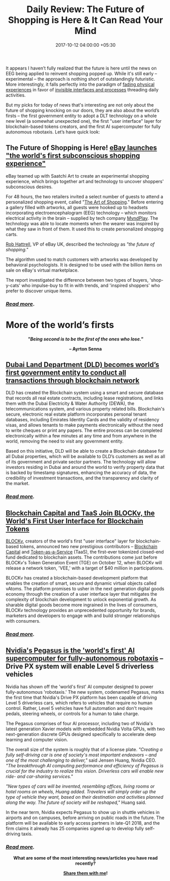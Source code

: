 ﻿---
title: 'Daily Review: The Future of Shopping is Here & It Can Read Your Mind'
date: 2017-10-12 04:00:00 +05:30
tags:
- Asia
- Europe
- insights
- US
Image: "/uploads/12927-7fe1dbed11ad161c41bc3777b343d752%20(1).jpg"
Person: Elena Mesropyan
category:
- Commerce
- Fintech
- Insights
Markets:
- Asia
- Europe
- insights
- US
type: post
status: publish
layout: post
---

<p>It appears I haven’t fully realized that the future is here until the news on EEG being applied to reinvent shopping popped up. While it's still early – experimental – the approach is nothing short of outstandingly futuristic. More interestingly, it falls perfectly into the paradigm of <a href="https://letstalkpayments.com/payments-a-fading-experience/">fading physical experiences</a> in favor of <a href="https://letstalkpayments.com/understand-future-of-financial-services-industry/">invisible interfaces and processes</a> threading daily activities. </p>
<p>But my picks for today of news that's interesting are not only about the future of shopping knocking on our doors, they are also about the world’s firsts – the first government entity to adopt a DLT technology on a whole new level (a somewhat unexpected one), the first "user interface" layer for blockchain-based tokens creators, and the first AI supercomputer for fully autonomous robotaxis. Let’s have quick look:</p>
<h2>The Future of Shopping is Here! <a href="https://www.dezeen.com/2017/10/10/ebay-launches-worlds-first-subconscious-shopping-experience/">eBay launches <b>"the world's first subconscious shopping experience"</b></a></h2>
<p>eBay teamed up with Saatchi Art to create an experimental shopping experience, which brings together art and technology to uncover shoppers' subconscious desires. </p>
<p>For 48 hours, the two retailers invited a select number of guests to attend a personalized shopping event, called "<a href="https://tamebay.com/2017/10/ebay-the-art-of-shopping-gives-retail-euphoria.html">The Art of Shopping</a>." Before entering a gallery filled with artworks, all guests were hooked up to headsets incorporating electroencephalogram (EEG) technology – which monitors electrical activity in the brain – supplied by tech company <a href="https://myndplay.com/">MyndPlay</a>. The technology was able to locate moments when the wearer was inspired by what they saw in front of them. It used this to create personalized shopping carts.</p>
<p><a href="https://www.linkedin.com/in/rob-hattrell-168227b4/">Rob Hattrell</a>, VP of eBay UK, described the technology as <i>"the future of shopping."</i></p>
<p>The algorithm used to match customers with artworks was developed by behavioral psychologists. It is designed to be used with the billion items on sale on eBay's virtual marketplace.</p>
<p>The report investigated the difference between two types of buyers, 'shop-y-cats' who impulse-buy to fit in with trends, and 'inspired shoppers' who prefer to discover unique items. </p>
<h3><a href="https://www.dezeen.com/2017/10/10/ebay-launches-worlds-first-subconscious-shopping-experience/"><i>Read more</i></a>. </h3>
<h1><strong>More of the world’s firsts</strong></h1>
<p style="text-align: center;"><strong><i>"Being second is to be the first of the ones who lose."</i></strong></p>
<p style="text-align: center;"><strong> – Ayrton Senna</strong></p>
<h2><a href="http://mediaoffice.ae/en/media-center/news/7/10/2017/dubai-land-department.aspx">Dubai Land Department (DLD) becomes world’s first government entity to conduct all transactions through blockchain network</a></h2>
<p>DLD has created the Blockchain system using a smart and secure database that records all real estate contracts, including lease registrations, and links them with the Dubai Electricity &amp; Water Authority (DEWA), the telecommunications system, and various property related bills. Blockchain's secure, electronic real estate platform incorporates personal tenant databases, including Emirates Identity Cards and the validity of residency visas, and allows tenants to make payments electronically without the need to write cheques or print any papers. The entire process can be completed electronically within a few minutes at any time and from anywhere in the world, removing the need to visit any government entity.</p>
<p>Based on this initiative, DLD will be able to create a Blockchain database for all Dubai properties, which will be available to DLD’s customers as well as all of its government and private sector partners. The technology will allow investors residing in Dubai and around the world to verify property data that is backed by timestamp signatures, enhancing the accuracy of data, the credibility of investment transactions, and the transparency and clarity of the market.</p>
<h3><a href="http://mediaoffice.ae/en/media-center/news/7/10/2017/dubai-land-department.aspx"><i>Read more</i></a><i>.</i></h3>
<h2><a href="http://www.prnewswire.com/news-releases/blockchain-capital-and-taas-join-blockv-the-worlds-first-user-interface-for-blockchain-tokens-300533662.html">Blockchain Capital and TaaS Join BLOCKv, the World's First User Interface for Blockchain Tokens</a></h2>
<p><a href="https://blockv.io/">BLOCKv</a>, creators of the world's first "user interface" layer for blockchain-based tokens, announced two new prestigious contributors – <a href="http://blockchain.capital/">Blockchain Capital</a> and <a href="https://www.taas.fund/">Token-as-a-Service</a> (TaaS), the first-ever tokenized closed-end fund dedicated to blockchain assets. The contributions come just before BLOCKv's Token Generation Event (TGE) on October 12, when BLOCKv will release a network token, 'VEE,' with a target of $40 million in participations.</p>
<p>BLOCKv has created a blockchain-based development platform that enables the creation of smart, secure and dynamic virtual objects called vAtoms. The platform promises to usher in the next generation digital goods economy through the creation of a user interface layer that mitigates the complexity of blockchain development to unlock exponential growth. As sharable digital goods become more ingrained in the lives of consumers, BLOCKv technology provides an unprecedented opportunity for brands, marketers and developers to engage with and build stronger relationships with consumers.</p>
<h3><a href="http://www.prnewswire.com/news-releases/blockchain-capital-and-taas-join-blockv-the-worlds-first-user-interface-for-blockchain-tokens-300533662.html"><i>Read more</i></a><i>. </i></h3>
<h2><a href="https://www.theinquirer.net/inquirer/news/3018880/nvidias-pegasus-is-the-worlds-first-ai-supercomputer-for-fully-autonomous-robotaxis">Nvidia's Pegasus is the 'world's first' AI supercomputer for fully-autonomous robotaxis</a> – Drive PX system will enable Level 5 driverless vehicles</h2>
<p>Nvidia has shown off the 'world's first' AI computer designed to power fully-autonomous 'robotaxis.' The new system, codenamed Pegasus, marks the first time that Nvidia's Drive PX platform has been capable of driving Level 5 driverless cars, which refers to vehicles that require no human control. Rather, Level 5 vehicles have full automation and don't require pedals, steering wheels, or controls for a human to take charge. </p>
<p>The Pegasus comprises of four AI processor, including two of Nvidia's latest generation Xavier models with embedded Nvidia Volta GPUs, with two next-generation discrete GPUs designed specifically to accelerate deep learning and computer vision.</p>
<p>The overall size of the system is roughly that of a license plate. <i>"Creating a fully self-driving car is one of society's most important endeavors – and one of the most challenging to deliver,"</i> said Jensen Huang, Nvidia CEO. <i>"The breakthrough AI computing performance and efficiency of Pegasus is crucial for the industry to realize this vision. Driverless cars will enable new ride- and car-sharing services."</i>

<i>"New types of cars will be invented, resembling offices, living rooms or hotel rooms on wheels, Huang added. Travelers will simply order up the type of vehicle they want, based on their destination and activities planned along the way. The future of society will be reshaped,"</i> Huang said.

In the near term, Nvidia expects Pegasus to show up in shuttle vehicles in airports and on campuses, before arriving on public roads in the future. The platform will be available to early access partners in late-Q1 2018, and the firm claims it already has 25 companies signed up to develop fully self-driving taxis.</p>
<h3><a href="https://www.theinquirer.net/inquirer/news/3018880/nvidias-pegasus-is-the-worlds-first-ai-supercomputer-for-fully-autonomous-robotaxis"><i>Read more</i></a><i>. </i></h3>
<p style="text-align: center;"><b>What are some of the most interesting news/articles you have read recently?</b></p>
<p style="text-align: center;"><a href="mailto:elena@letstalkpayments.com"><b>Share them with me</b></a><b>!</b></p>
